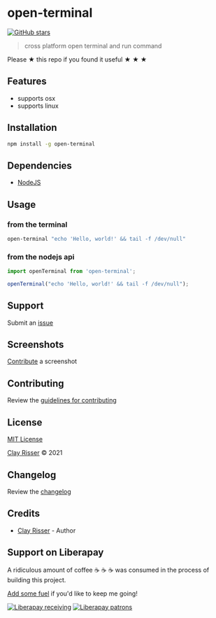 # open-terminal

[![GitHub stars](https://img.shields.io/github/stars/clayrisser/open-terminal.svg?style=social&label=Stars)](https://github.com/clayrisser/open-terminal)

> cross platform open terminal and run command

Please ★ this repo if you found it useful ★ ★ ★

## Features

- supports osx
- supports linux

## Installation

```sh
npm install -g open-terminal
```

## Dependencies

- [NodeJS](https://nodejs.org)

## Usage

### from the terminal

```sh
open-terminal "echo 'Hello, world!' && tail -f /dev/null"
```

### from the nodejs api

```js
import openTerminal from 'open-terminal';

openTerminal("echo 'Hello, world!' && tail -f /dev/null");
```

## Support

Submit an [issue](https://github.com/clayrisser/open-terminal/issues/new)

## Screenshots

[Contribute](https://github.com/clayrisser/open-terminal/blob/master/CONTRIBUTING.md) a screenshot

## Contributing

Review the [guidelines for contributing](https://github.com/clayrisser/open-terminal/blob/master/CONTRIBUTING.md)

## License

[MIT License](https://github.com/clayrisser/open-terminal/blob/master/LICENSE)

[Clay Risser](https://clayrisser.com) © 2021

## Changelog

Review the [changelog](https://github.com/clayrisser/open-terminal/blob/master/CHANGELOG.md)

## Credits

- [Clay Risser](https://clayrisser.com) - Author

## Support on Liberapay

A ridiculous amount of coffee ☕ ☕ ☕ was consumed in the process of building this project.

[Add some fuel](https://liberapay.com/clayrisser/donate) if you'd like to keep me going!

[![Liberapay receiving](https://img.shields.io/liberapay/receives/clayrisser.svg?style=flat-square)](https://liberapay.com/clayrisser/donate)
[![Liberapay patrons](https://img.shields.io/liberapay/patrons/clayrisser.svg?style=flat-square)](https://liberapay.com/clayrisser/donate)
